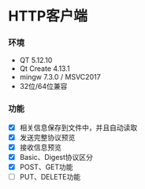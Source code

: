 # HTTP客户端

### 环境

- QT 5.12.10
- Qt Create 4.13.1
- mingw 7.3.0 / MSVC2017
- 32位/64位兼容

### 功能

- [x] 相关信息保存到文件中，并且自动读取
- [x] 发送完整协议预览
- [x] 接收信息预览
- [x] Basic、Digest协议区分
- [x] POST、GET功能
- [ ] PUT、DELETE功能
